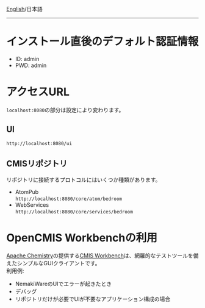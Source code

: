 [English](https://github.com/aegif/NemakiWare/wiki/Access)/日本語 
***
# インストール直後のデフォルト認証情報
- ID: admin
- PWD: admin

# アクセスURL
`localhost:8080`の部分は設定により変わります。
## UI
`http://localhost:8080/ui`

## CMISリポジトリ
リポジトリに接続するプロトコルにはいくつか種類があります。  
- AtomPub  
`http://localhost:8080/core/atom/bedroom`
- WebServices  
`http://localhost:8080/core/services/bedroom`

# OpenCMIS Workbenchの利用
[Apache Chemistry](http://chemistry.apache.org/)の提供する[CMIS Workbench](https://chemistry.apache.org/java/developing/tools/dev-tools-workbench.html)は、網羅的なテストツールを備えたシンプルなGUIクライアントです。  
利用例:  
- NemakiWareのUIでエラーが起きたとき 
- デバッグ
- リポジトリだけが必要でUIが不要なアプリケーション構成の場合